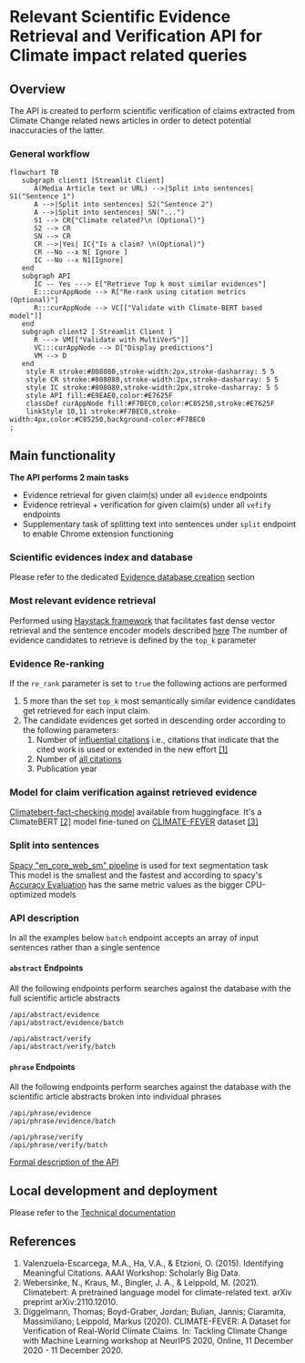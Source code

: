 # Relevant Scientific Evidence Retrieval and Verification API for Climate impact related queries

## Overview

The API is created to perform scientific verification of claims
extracted from Climate Change related news articles in order to detect
potential inaccuracies of the latter.

### General workflow

```mermaid
flowchart TB
   subgraph client1 [Streamlit Client]
      A(Media Article text or URL) -->|Split into sentences| S1("Sentence 1")
      A -->|Split into sentences| S2("Sentence 2")
      A -->|Split into sentences| SN("...")
      S1 --> CR{"Climate related?\n (Optional)"}
      S2 --> CR
      SN --> CR
      CR -->|Yes| IC{"Is a claim? \n(Optional)"}
      CR --No --x N[ Ignore ]
      IC --No --x N1[Ignore]
   end
   subgraph API
      IC -- Yes ---> E["Retrieve Top k most similar evidences"]
      E:::curAppNode --> R["Re-rank using citation metrics (Optional)"]
      R:::curAppNode --> VC[["Validate with Climate-BERT based model"]]
   end
   subgraph client2 [ Streamlit Client ]
      R ---> VM[["Validate with MultiVerS"]]
      VC:::curAppNode --> D["Display predictions"]
      VM --> D
   end
    style R stroke:#808080,stroke-width:2px,stroke-dasharray: 5 5
    style CR stroke:#808080,stroke-width:2px,stroke-dasharray: 5 5
    style IC stroke:#808080,stroke-width:2px,stroke-dasharray: 5 5
    style API fill:#E9EAE0,color:#E7625F
    classDef curAppNode fill:#F7BEC0,color:#C85250,stroke:#E7625F
    linkStyle 10,11 stroke:#F7BEC0,stroke-width:4px,color:#C85250,background-color:#F7BEC0
;

```

## Main functionality
**The API performs 2 main tasks**
- Evidence retrieval for given claim(s) under all `evidence` endpoints
- Evidence retrieval + verification for given claim(s) under all `vefify` endpoints
- Supplementary task of splitting text into sentences under `split` endpoint
to enable Chrome extension functioning

### Scientific evidences index and database
Please refer to the dedicated [Evidence database creation](doc/db.md) section

### Most relevant evidence retrieval

Performed using [Haystack framework](https://haystack.deepset.ai/) that facilitates
fast dense vector retrieval and the sentence encoder models
described [here](doc/db.md#model-for-sentence-embeddings)
The number of evidence candidates to retrieve is defined by the `top_k` parameter 

### Evidence Re-ranking

If the `re_rank` parameter is set to `true` the following actions are performed
1. 5 more than the set `top_k` most semantically similar evidence candidates get retrieved
for each input claim. 
2. The candidate evidences get sorted in descending order according to the following parameters:
   1. Number of [influential citations](https://www.semanticscholar.org/faq#influential-citations) 
   i.e., citations that indicate that the cited work is 
   used or extended in the new effort [[1]](#references)
   2. Number of [all citations](https://www.semanticscholar.org/faq#estimated-citations)
   3. Publication year

### Model for claim verification against retrieved evidence

[Climatebert-fact-checking model](https://huggingface.co/amandakonet/climatebert-fact-checking) 
available from huggingface.
It's a ClimateBERT [[2]](#references) model fine-tuned 
on [CLIMATE-FEVER](https://www.sustainablefinance.uzh.ch/en/research/climate-fever.html)
dataset 
[[3]](#references)

### Split into sentences
[Spacy "en_core_web_sm" pipeline](https://spacy.io/models/en#en_core_web_sm)
is used for text segmentation task  
This model is the smallest and the fastest and according to spacy's 
[Accuracy Evaluation](https://spacy.io/models/en#en_core_web_sm-accuracy) has
the same metric values as the bigger CPU-optimized models

### API description
In all the examples below `batch` endpoint accepts 
an array of input sentences rather than a single
sentence

#### `abstract` Endpoints

All the following endpoints perform searches against
the database with the full scientific article abstracts 

`/api/abstract/evidence`  
`/api/abstract/evidence/batch`


`/api/abstract/verify`  
`/api/abstract/verify/batch`

#### `phrase` Endpoints

All the following endpoints perform searches against
the database with the scientific article abstracts broken into 
individual phrases

`/api/phrase/evidence`  
`/api/phrase/evidence/batch`  

`/api/phrase/verify`  
`/api/phrase/verify/batch`


[Formal description of the API](doc/api.md)

## Local development and deployment
Please refer to the [Technical documentation](doc/tech.md)

## References

1. Valenzuela-Escarcega, M.A., Ha, V.A., & Etzioni, O. (2015). Identifying Meaningful Citations. AAAI Workshop: Scholarly Big Data.
2. Webersinke, N., Kraus, M., Bingler, J. A., & Leippold, M. (2021). Climatebert: 
A pretrained language model for climate-related text. arXiv preprint arXiv:2110.12010.
3. Diggelmann, Thomas; Boyd-Graber, Jordan; Bulian, Jannis; Ciaramita, Massimiliano; 
Leippold, Markus (2020). CLIMATE-FEVER: A Dataset for Verification of Real-World Climate 
Claims. In: Tackling Climate Change with Machine Learning workshop at NeurIPS 2020, Online, 
11 December 2020 - 11 December 2020.